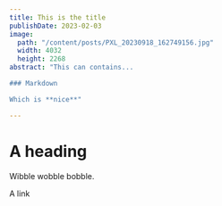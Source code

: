 ```yaml
---
title: This is the title
publishDate: 2023-02-03
image:
  path: "/content/posts/PXL_20230918_162749156.jpg"
  width: 4032
  height: 2268
abstract: "This can contains...

### Markdown

Which is **nice**"

---
```


# A heading

Wibble wobble bobble.

<GitHubIconLink href="http://example.com">A link</GitHubIconLink>
